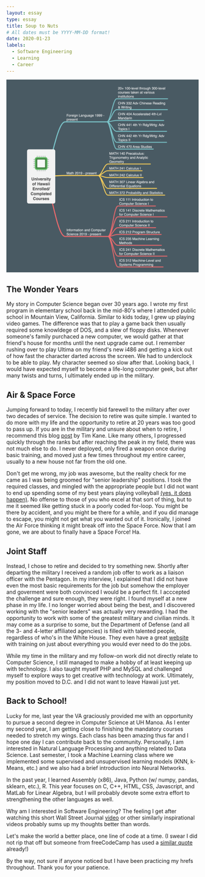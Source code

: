 ```yaml
---
layout: essay
type: essay
title: Soup to Nuts
# All dates must be YYYY-MM-DD format!
date: 2020-01-23
labels:
  - Software Engineering
  - Learning
  - Career
---
```


<img class="ui tiny left circular floated image" src="../images/ics_path_img.png">

## The Wonder Years 

My story in Computer Science began over 30 years ago. I wrote my first program in elementary school back in the mid-80's where I attended public school in Mountain View, California. Similar to kids today, I grew up playing video games. The difference was that to play a game back then usually required some knowldege of DOS, and a slew of floppy disks. Whenever someone's family purchaced a new computer, we would gather at that friend's house for months until the next upgrade came out. I remember rushing over to play Ultima on my friend's new i486 and getting a kick out of how fast the character darted across the screen. We had to underclock to be able to play. My character seemed so slow after that. Looking back, I would have expected myself to become a life-long computer geek, but after many twists and turns, I ultimately ended up in the military.

## Air & Space Force 

Jumping forward to today, I recently bid farewell to the military after over two decades of service. The decision to retire was quite simple. I wanted to do more with my life and the opportunity to retire at 20 years was too good to pass up. If you are in the military and unsure about when to retire, I recommend this blog <a href="https://warontherocks.com/2015/03/military-retirement-too-sweet-a-deal/">post</a> by Tim Kane. Like many others, I progressed quickly through the ranks but after reaching the peak in my field, there was not much else to do. I never deployed, only fired a weapon once during basic training, and moved just a few times throughout my entire career, usually to a new house not far from the old one.

Don't get me wrong, my job was awesome, but the reality check for me came as I was being groomed for "senior leadership" positions. I took the required classes, and mingled with the appropriate people but I did not want to end up spending some of my best years playing volleyball <a href="https://static.dvidshub.net/media/pubs/pdf_41487.pdf">(yes, it does happen)<a/>. No offense to those of you who excel at that sort of thing, but to me it seemed like getting stuck in a poorly coded for-loop. You might be there by accident, and you might be there for a while, and if you did manage to escape, you might not get what you wanted out of it. Ironically, I joined the Air Force thinking it might break off into the Space Force. Now that I am gone, we are about to finally have a Space Force! Ha. 

## Joint Staff 

Instead, I chose to retire and decided to try something new. Shortly after departing the military I received a random job offer to work as a liaison officer with the Pentagon. In my interview, I explained that I did not have even the most basic requirements for the job but somehow the employer and goverment were both convinced I would be a perfect fit. I acccepted the challenge and sure enough, they were right. I found myself at a new phase in my life. I no longer worried about being the best, and I discovered working with the "senior leaders" was actually very rewarding. I had the opportunity to work with some of the greatest military and civilian minds. It may come as a surprise to some, but the Department of Defense (and all the 3- and 4-letter affiliated agencies) is filled with talented people, regardless of who's in the White House. They even have a great <a href="https://www.jcs.mil/">website</a> with training on just about everything you would ever need to do the jobs.

While my time in the military and my follow-on work did not directly relate to Computer Science, I still managed to make a hobby of at least keeping up with technology. I also taught myself PHP and MySQL and challenged myself to explore ways to get creative with technology at work. Ultimately, my position moved to D.C. and I did not want to leave Hawaii just yet. 

## Back to School! 

Lucky for me, last year the VA graciously provided me with an opportunity to pursue a second degree in Computer Science at UH Manoa. As I enter my second year, I am getting close to finishing the mandatory courses needed to stretch my wings. Each class has been amazing thus far and I hope one day I can contribute back to the community. Personally, I am interested in Natural Language Processing and anything related to Data Science. Last semester, I took a Machine Learning class where we implemented some supervised and unsupervised learning models (KNN, k-Means, etc.) and we also had a brief introduction into Neural Networks.

In the past year, I learned Assembly (x86), Java, Python (w/ numpy, pandas, sklearn, etc.), R. This year focuses on C, C++, HTML, CSS, Javascript, and MatLab for Linear Algebra, but I will probably devote some extra effort to strengthening the other languages as well. 

Why am I interested in Software Engineering? The feeling I get after watching this short Wall Street Journal <a href="https://www.youtube.com/watch?v=xxBc1c3uAJw">video</a> or other similarly inspirational videos probably sums up my thoughts better than words. 

Let's make the world a better place, one line of code at a time. (I swear I did not rip that off but someone from freeCodeCamp has used a <a href="https://www.freecodecamp.org/news/change-the-world-one-line-of-code-at-a-time-5162b229f35e/">similar quote</a> already!)  

By the way, not sure if anyone noticed but I have been practicing my hrefs throughout. Thank you for your patience.

